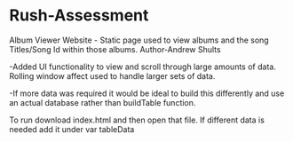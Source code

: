 # Rush-Assessment
Album Viewer Website - Static page used to view albums and the song Titles/Song Id within those albums. Author-Andrew Shults

-Added UI functionality to view and scroll through large amounts of data. Rolling window affect used to handle larger sets of data.

-If more data was required it would be ideal to build this differently and use an actual database rather than buildTable function.

To run download index.html and then open that file.
If different data is needed add it under var tableData



